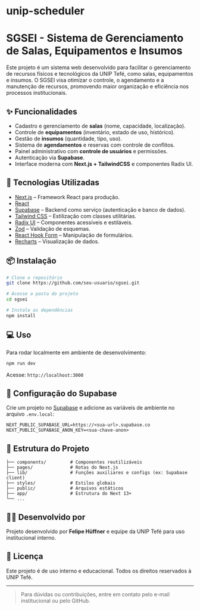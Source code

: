 # unip-scheduler
# SGSEI - Sistema de Gerenciamento de Salas, Equipamentos e Insumos

Este projeto é um sistema web desenvolvido para facilitar o gerenciamento de recursos físicos e tecnológicos da UNIP Tefé, como salas, equipamentos e insumos. O SGSEI visa otimizar o controle, o agendamento e a manutenção de recursos, promovendo maior organização e eficiência nos processos institucionais.

## ✨ Funcionalidades

- Cadastro e gerenciamento de **salas** (nome, capacidade, localização).
- Controle de **equipamentos** (inventário, estado de uso, histórico).
- Gestão de **insumos** (quantidade, tipo, uso).
- Sistema de **agendamentos** e reservas com controle de conflitos.
- Painel administrativo com **controle de usuários** e permissões.
- Autenticação via **Supabase**.
- Interface moderna com **Next.js + TailwindCSS** e componentes Radix UI.

## 🚀 Tecnologias Utilizadas

- [Next.js](https://nextjs.org/) – Framework React para produção.
- [React](https://react.dev/)
- [Supabase](https://supabase.com/) – Backend como serviço (autenticação e banco de dados).
- [Tailwind CSS](https://tailwindcss.com/) – Estilização com classes utilitárias.
- [Radix UI](https://www.radix-ui.com/) – Componentes acessíveis e estiláveis.
- [Zod](https://zod.dev/) – Validação de esquemas.
- [React Hook Form](https://react-hook-form.com/) – Manipulação de formulários.
- [Recharts](https://recharts.org/) – Visualização de dados.

## 📦 Instalação

```bash
# Clone o repositório
git clone https://github.com/seu-usuario/sgsei.git

# Acesse a pasta do projeto
cd sgsei

# Instale as dependências
npm install
```

## 💻 Uso

Para rodar localmente em ambiente de desenvolvimento:

```bash
npm run dev
```

Acesse: `http://localhost:3000`

## 🔐 Configuração do Supabase

Crie um projeto no [Supabase](https://supabase.com/) e adicione as variáveis de ambiente no arquivo `.env.local`:

```env
NEXT_PUBLIC_SUPABASE_URL=https://<sua-url>.supabase.co
NEXT_PUBLIC_SUPABASE_ANON_KEY=<sua-chave-anon>
```

## 📁 Estrutura do Projeto

```
├── components/         # Componentes reutilizáveis
├── pages/              # Rotas do Next.js
├── lib/                # Funções auxiliares e configs (ex: Supabase client)
├── styles/             # Estilos globais
├── public/             # Arquivos estáticos
├── app/                # Estrutura do Next 13+
└── ...
```

## 🧑‍🏫 Desenvolvido por

Projeto desenvolvido por **Felipe Hüffner** e equipe da UNIP Tefé para uso institucional interno.

## 📝 Licença

Este projeto é de uso interno e educacional. Todos os direitos reservados à UNIP Tefé.

---

> Para dúvidas ou contribuições, entre em contato pelo e-mail institucional ou pelo GitHub.
